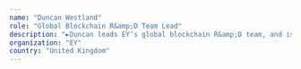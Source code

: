 ```yaml
---
name: "Duncan Westland"
role: "Global Blockchain R&amp;D Team Lead"
description: "►Duncan leads EY’s global blockchain R&amp;D team, and is responsible for developing new blockchain concepts and products for EY. ►Prior to joining EY Duncan was the CTO of Her Majesty’s Passport Office.  There he transformed IT delivery, moving it from a traditional wholly outsourced model to an internally provided Agile service deploying modern DevOps practices.  He was also responsible for developing the cryptography that secures the UK passport and worked on the use of Blockchain for recording travel stamps. ►Previously, Duncan was the biometrics lead for the UK’s ID Cards programme, responsible for the specification and the design of fingerprint and face recognition biometrics for the scheme. Later he applied this technology to passport issuance for detection of fraudulent applications. ►Prior to his public sector role he was a Managing Consultant at PA’s Cambridge Technology centre and worked on a wide variety of cutting-edge technologies, developing several patents during his work.  Duncan has a physics PhD and is a chartered engineer."
organization: "EY"
country: "United Kingdom"
---
```

